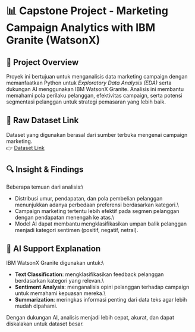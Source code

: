 # 📊 Capstone Project - Marketing Campaign Analytics with IBM Granite (WatsonX)

## 📌 Project Overview

Proyek ini bertujuan untuk menganalisis data marketing campaign dengan
memanfaatkan Python untuk *Exploratory Data Analysis (EDA)* serta
dukungan AI menggunakan IBM WatsonX Granite. Analisis ini membantu
memahami pola perilaku pelanggan, efektivitas campaign, serta potensi
segmentasi pelanggan untuk strategi pemasaran yang lebih baik.

## 📂 Raw Dataset Link

Dataset yang digunakan berasal dari sumber terbuka mengenai campaign
marketing.\
👉 [Dataset Link](https://drive.google.com/file/d/1_C1ARtfmxXA3uIr_SatqDSFoDk8wG6F1/view?usp=sharing)

## 🔍 Insight & Findings

Beberapa temuan dari analisis:\
- Distribusi umur, pendapatan, dan pola pembelian pelanggan menunjukkan
adanya perbedaan preferensi berdasarkan kategori.\
- Campaign marketing tertentu lebih efektif pada segmen pelanggan dengan
pendapatan menengah ke atas.\
- Model AI dapat membantu mengklasifikasikan umpan balik pelanggan
menjadi kategori sentimen (positif, negatif, netral).

## 🤖 AI Support Explanation

IBM WatsonX Granite digunakan untuk:\
- **Text Classification**: mengklasifikasikan feedback pelanggan
berdasarkan kategori yang relevan.\
- **Sentiment Analysis**: menganalisis opini pelanggan terhadap campaign
untuk memahami kepuasan mereka.\
- **Summarization**: meringkas informasi penting dari data teks agar
lebih mudah dipahami.

Dengan dukungan AI, analisis menjadi lebih cepat, akurat, dan dapat
diskalakan untuk dataset besar.
